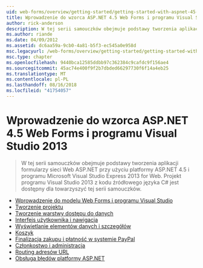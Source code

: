 ```yaml
---
uid: web-forms/overview/getting-started/getting-started-with-aspnet-45-web-forms/index
title: Wprowadzenie do wzorca ASP.NET 4.5 Web Forms i programu Visual Studio 2013 | Dokumentacja firmy Microsoft
author: rick-anderson
description: W tej serii samouczków obejmuje podstawy tworzenia aplikacji formularzy sieci Web ASP.NET przy użyciu platformy ASP.NET 4.5 i programu Visual Studio 2013 Express for Web. Integrujące...
ms.author: riande
ms.date: 04/09/2012
ms.assetid: dc6aa59a-9cb0-4a81-b5f3-ec545a0e958d
msc.legacyurl: /web-forms/overview/getting-started/getting-started-with-aspnet-45-web-forms
msc.type: chapter
ms.openlocfilehash: 9440bca12585ddbb97c362384c9cafdc9f156ae4
ms.sourcegitcommit: 45ac74e400f9f2b7dbded66297730f6f14a4eb25
ms.translationtype: MT
ms.contentlocale: pl-PL
ms.lasthandoff: 08/16/2018
ms.locfileid: "41754057"
---
```

<a name="getting-started-with-aspnet-45-web-forms-and-visual-studio-2013"></a>Wprowadzenie do wzorca ASP.NET 4.5 Web Forms i programu Visual Studio 2013
====================
> W tej serii samouczków obejmuje podstawy tworzenia aplikacji formularzy sieci Web ASP.NET przy użyciu platformy ASP.NET 4.5 i programu Microsoft Visual Studio Express 2013 for Web. Projekt programu Visual Studio 2013 z kodu źródłowego języka C# jest dostępny dla towarzyszyć tej serii samouczków.


- [Wprowadzenie do modelu Web Forms i programu Visual Studio](introduction-and-overview.md)
- [Tworzenie projektu](create-the-project.md)
- [Tworzenie warstwy dostępu do danych](create_the_data_access_layer.md)
- [Interfejs użytkownika i nawigacja](ui_and_navigation.md)
- [Wyświetlanie elementów danych i szczegółów](display_data_items_and_details.md)
- [Koszyk](shopping-cart.md)
- [Finalizacja zakupu i płatność w systemie PayPal](checkout-and-payment-with-paypal.md)
- [Członkostwo i administracja](membership-and-administration.md)
- [Routing adresów URL](url-routing.md)
- [Obsługa błędów platformy ASP.NET](aspnet-error-handling.md)
